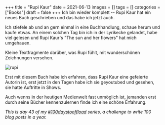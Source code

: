 +++
title = "Rupi Kaur"
date = 2021-06-13
images = []
tags = []
categories = ["Books"]
draft = false
+++
Ich bin wieder komplett -- Rupi Kaur hat ein neues Buch geschrieben und das habe ich jetzt auch. 

Ich stiefele ab und an gern einmal in eine Buchhandlung, schaue herum und kaufe etwas. An einem solchen Tag bin ich in der Lyrikecke gelandet, habe viel gelesen und Rupi Kaur's "The sun and her flowers" hat mich umgehauen.

Kleine Textfragmente darüber, was Rupi fühlt, mit wunderschönen Zeichnungen versehen.

![rupi](/img/rupi.JPG)

Erst mit diesem Buch habe ich erfahren, dass Rupi Kaur eine gefeierte Autorin ist, erst jetzt in den Tagen habe ich sie geyoutubed und gesehen, sie hatte Auftritte in Shows.

Auch wenns in der heutigen Medienwelt fast unmöglich ist, jemanden erst durch seine Bücher kennenzulernen finde ich eine schöne Erfahrung.

_This is day 43 of my [#100daystooffload](https://100daystooffload.com/) series, a challenge to write 100 blog posts in a year._
